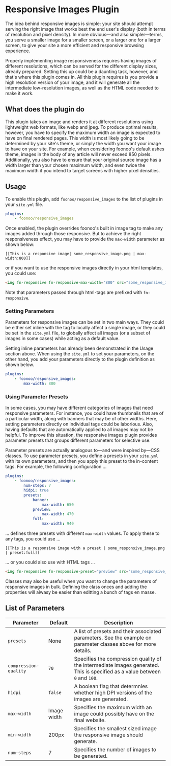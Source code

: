 # Responsive Images Plugin
The idea behind responsive images is simple: your site should attempt serving the right image that works best the end user's display (both in terms of resolution and pixel density). In more obvious—and also simpler—terms, you serve a smaller image for a smaller screen, or a larger one for a larger screen, to give your site a more efficient and responsive browsing experience. 

Properly implementing image responsiveness requires having images of different resolutions, which can be served for the different display sizes, already prepared. Setting this up could be a daunting task, however, and that's where this plugin comes in. All this plugin requires is you provide a high resolution version of your image, and it will generate all the intermediate low-resolution images, as well as the HTML code needed to make it work.

## What does the plugin do
This plugin takes an image and renders it at different resolutions using lightweight web formats, like webp and jpeg. To produce optimal results, however, you have to specify the maximum width an image is expected to have on final rendered pages. This width is most likely going to be determined by your site's theme, or simply the width you want your image to have on your site. For example, when considering foonoo's default ashes theme, images in the body of any article will never exceed 850 pixels. Additionally, you also have to ensure that your original source image has a width larger than your chosen maximum width, and even twice the maximum width if you intend to target screens with higher pixel densities. 

## Usage
To enable this plugin, add `foonoo/responsive_images` to the list of plugins in your `site.yml` file. 


```yml
plugins:
    - foonoo/responsive_images
```

Once enabled, the plugin overrides foonoo's built in image tag to make any images added through those responsive. But to achieve the right responsiveness effect, you may have to provide the `max-width` parameter as shown below:

    [[This is a responsive image| some_responsive_image.png | max-width:800]]

or if you want to use the responsive images directly in your html templates, you could use:

```html
<img fn-responsive fn-responsive-max-width="800" src="some_responsive_image.png"/>
```

Note that parameters passed through html-tags are prefixed with `fn-responsive`. 


### Setting Parameters
Parameters for responsive images can be set in two main ways. They could be either set inline with the tag to locally affect a single image, or they could be set in the `site.yml` file, to globally affect all images (or a subset of images in some cases) while acting as a default value.

Setting inline parameters has already been demonstrated in the Usage section above. When using the `site.yml` to set your parameters, on the other hand, you add your parameters directly to the plugin definition as shown below.
                         
```yml
plugins:
    - foonoo/responsive_images:
        max-width: 800
```

### Using Parameter Presets
In some cases, you may have different categories of images that need responsive parameters. For instance, you could have thumbnails that are of a particular width, along with banners that may be of other widths. Here, setting parameters directly on individual tags could be laborious. Also, having defaults that are automatically applied to all images may not be helpful. To improve this situation, the responsive images plugin provides parameter presets that groups different parameters for selective use.

Parameter presets are actually analogous to—and were inspired by—CSS classes. To use parameter presets, you define a presets in your `site.yml` with its own parameters, and then you apply this preset to the in-content tags. For example, the following configuration ...

```yml
plugins:
    - foonoo/responsive_images:
        num-steps: 7
        hidpi: true
        presets:
            banner:
                max-width: 650
            preview:
                max-width: 470
            full:
                max-width: 940
```
... defines three presets with different `max-width` values. To apply these to any tags, you could use ...

```
[[This is a responsive image with a preset | some_responsive_image.png | preset:full]]
```

... or you could also use with HTML tags ...

```html
<img fn-responsive fn-responsive-preset="preview" src="some_responsive_image.png" />
```

Classes may also be useful when you want to change the parameters of responsive images in bulk. Defining the class onces and adding the properties will alwasy be easier than editting a bunch of tags en masse.


## List of Parameters

 Parameter            | Default    | Description
--------------------- |------------|-------------------------------
`presets`             | None       | A list of presets and their associated parameters. See the example on parameter classes above for more details.
`compression-quality` | `70`       | Specifies the compression quality of the intermediate images generated. This is specified as a value between `0` and `100`.
`hidpi`               | `false`    | A boolean flag that determnies whether high DPI versions of the images are generated.
`max-width`           | Image width| Specifies the maximum width an image could possibly have on the final website.
`min-width`           | 200px      | Specifies the smallest sized image the responsive image should generate.
`num-steps`           | 7          | Specifies the number of images to be generated.
